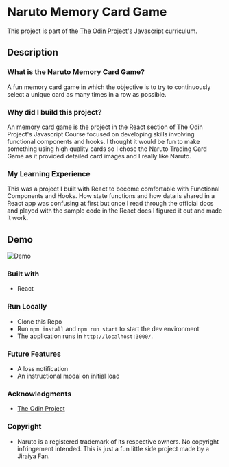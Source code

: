 # Naruto Memory Card Game

This project is part of the [The Odin Project](https://www.theodinproject.com/lessons/node-path-javascript-memory-card)'s Javascript curriculum.

## Description
### What is the Naruto Memory Card Game?
A fun memory card game in which the objective is to try to continuously select a unique card as many times in a row as possible.

### Why did I build this project?
An memory card game is the project in the React section of The Odin Project's Javascript Course focused on developing skills involving functional components and hooks. I thought it would be fun to make something using high quality cards so I chose the Naruto Trading Card Game as it provided detailed card images and I really like Naruto.

### My Learning Experience
This was a project I built with React to become comfortable with Functional Components and Hooks. How state functions and how data is shared in a React app was confusing at first but once I read through the official docs and played with the sample code in the React docs I figured it out and made it work.

## Demo
![Demo](./src/assets/naruto-game.gif)

### Built with
- React


### Run Locally
- Clone this Repo
- Run `npm install` and `npm run start` to start the dev environment
- The application runs in `http://localhost:3000/`.

### Future Features
- A loss notification
- An instructional modal on initial load

### Acknowledgments
- [The Odin Project](https://www.theodinproject.com/ "The Odin Project")

### Copyright
- Naruto is a registered trademark of its respective owners. No copyright infringement intended. This is just a fun little side project made by a Jiraiya Fan.